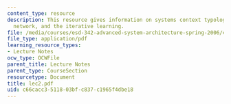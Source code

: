 ```yaml
---
content_type: resource
description: This resource gives information on systems context typology, complex
  network, and the iterative learning.
file: /media/courses/esd-342-advanced-system-architecture-spring-2006/c66cacc3511803bfc837c1965f4dbe18_lec2.pdf
file_type: application/pdf
learning_resource_types:
- Lecture Notes
ocw_type: OCWFile
parent_title: Lecture Notes
parent_type: CourseSection
resourcetype: Document
title: lec2.pdf
uid: c66cacc3-5118-03bf-c837-c1965f4dbe18
---
```

